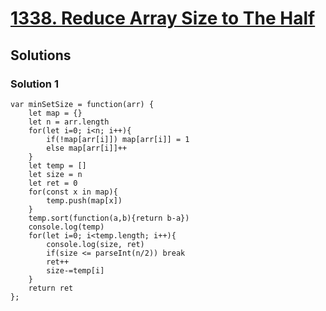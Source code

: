 # [1338. Reduce Array Size to The Half](https://leetcode.com/problems/reduce-array-size-to-the-half/)

## Solutions

### Solution 1

```
var minSetSize = function(arr) {
    let map = {}
    let n = arr.length
    for(let i=0; i<n; i++){
        if(!map[arr[i]]) map[arr[i]] = 1
        else map[arr[i]]++
    }
    let temp = []
    let size = n
    let ret = 0
    for(const x in map){
        temp.push(map[x])
    }
    temp.sort(function(a,b){return b-a})
    console.log(temp)
    for(let i=0; i<temp.length; i++){
        console.log(size, ret)
        if(size <= parseInt(n/2)) break
        ret++
        size-=temp[i]
    }
    return ret
};
```